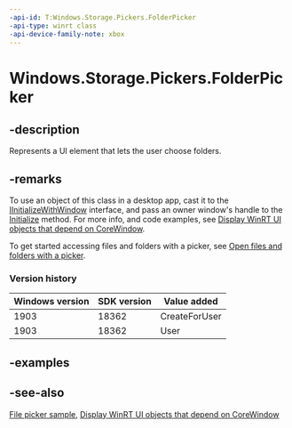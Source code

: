 ```yaml
---
-api-id: T:Windows.Storage.Pickers.FolderPicker
-api-type: winrt class
-api-device-family-note: xbox
---
```


<!-- Class syntax.
public class FolderPicker : Windows.Storage.Pickers.IFolderPicker, Windows.Storage.Pickers.IFolderPicker2
-->

# Windows.Storage.Pickers.FolderPicker

## -description

Represents a UI element that lets the user choose folders.

## -remarks

To use an object of this class in a desktop app, cast it to the [IInitializeWithWindow](/windows/win32/api/shobjidl_core/nn-shobjidl_core-iinitializewithwindow) interface, and pass an owner window's handle to the [Initialize](/windows/win32/api/shobjidl_core/nf-shobjidl_core-iinitializewithwindow-initialize) method. For more info, and code examples, see [Display WinRT UI objects that depend on CoreWindow](/windows/apps/develop/ui-input/display-ui-objects).

To get started accessing files and folders with a picker, see [Open files and folders with a picker](/windows/uwp/files/quickstart-using-file-and-folder-pickers).

### Version history

| Windows version | SDK version | Value added |
| -- | -- | -- |
| 1903 | 18362 | CreateForUser |
| 1903 | 18362 | User |

## -examples

## -see-also

[File picker sample](https://github.com/Microsoft/Windows-universal-samples/tree/master/Samples/FilePicker), [Display WinRT UI objects that depend on CoreWindow](/windows/apps/develop/ui-input/display-ui-objects)

